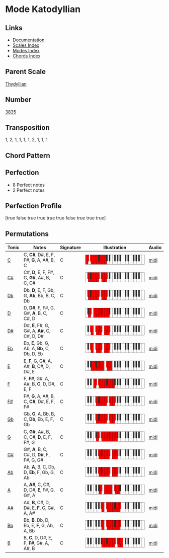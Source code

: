 # Mode Katodyllian

## Links

- [Documentation](README.md)
- [Scales Index](Scales.md)
- [Modes Index](Modes.md)
- [Chords Index](Chords.md)

## Parent Scale

[Thydyllian](ScaleThydyllian.md)

## Number

[3835](https://ianring.com/musictheory/scales/3835)

## Transposition

1, 2, 1, 1, 1, 1, 2, 1, 1, 1

## Chord Pattern



## Perfection

- 8 Perfect notes
- 2 Perfect notes

## Perfection Profile

[true false true true true true false true true true]

## Permutations

| Tonic | Notes | Signature | Illustration | Audio |
|-------|-------|-----------|--------------|-------|
| [C](ModeCNaturalKatodyllian.md) | C, **C#**, D#, E, F, F#, **G**, A, A#, B, C | C | ![CNaturalKatodyllian](ModeCNaturalKatodyllian.png) | [midi](https://github.com/edipermadi/music/blob/main/docs/ModeCNaturalKatodyllian.mid?raw=true) |
| [C#](ModeCSharpKatodyllian.md) | C#, **D**, E, F, F#, G, **G#**, A#, B, C, C# | C | ![CSharpKatodyllian](ModeCSharpKatodyllian.png) | [midi](https://github.com/edipermadi/music/blob/main/docs/ModeCSharpKatodyllian.mid?raw=true) |
| [Db](ModeDFlatKatodyllian.md) | Db, **D**, E, F, Gb, G, **Ab**, Bb, B, C, Db | C | ![DFlatKatodyllian](ModeDFlatKatodyllian.png) | [midi](https://github.com/edipermadi/music/blob/main/docs/ModeDFlatKatodyllian.mid?raw=true) |
| [D](ModeDNaturalKatodyllian.md) | D, **D#**, F, F#, G, G#, **A**, B, C, C#, D | C | ![DNaturalKatodyllian](ModeDNaturalKatodyllian.png) | [midi](https://github.com/edipermadi/music/blob/main/docs/ModeDNaturalKatodyllian.mid?raw=true) |
| [D#](ModeDSharpKatodyllian.md) | D#, **E**, F#, G, G#, A, **A#**, C, C#, D, D# | C | ![DSharpKatodyllian](ModeDSharpKatodyllian.png) | [midi](https://github.com/edipermadi/music/blob/main/docs/ModeDSharpKatodyllian.mid?raw=true) |
| [Eb](ModeEFlatKatodyllian.md) | Eb, **E**, Gb, G, Ab, A, **Bb**, C, Db, D, Eb | C | ![EFlatKatodyllian](ModeEFlatKatodyllian.png) | [midi](https://github.com/edipermadi/music/blob/main/docs/ModeEFlatKatodyllian.mid?raw=true) |
| [E](ModeENaturalKatodyllian.md) | E, **F**, G, G#, A, A#, **B**, C#, D, D#, E | C | ![ENaturalKatodyllian](ModeENaturalKatodyllian.png) | [midi](https://github.com/edipermadi/music/blob/main/docs/ModeENaturalKatodyllian.mid?raw=true) |
| [F](ModeFNaturalKatodyllian.md) | F, **F#**, G#, A, A#, B, **C**, D, D#, E, F | C | ![FNaturalKatodyllian](ModeFNaturalKatodyllian.png) | [midi](https://github.com/edipermadi/music/blob/main/docs/ModeFNaturalKatodyllian.mid?raw=true) |
| [F#](ModeFSharpKatodyllian.md) | F#, **G**, A, A#, B, C, **C#**, D#, E, F, F# | C | ![FSharpKatodyllian](ModeFSharpKatodyllian.png) | [midi](https://github.com/edipermadi/music/blob/main/docs/ModeFSharpKatodyllian.mid?raw=true) |
| [Gb](ModeGFlatKatodyllian.md) | Gb, **G**, A, Bb, B, C, **Db**, Eb, E, F, Gb | C | ![GFlatKatodyllian](ModeGFlatKatodyllian.png) | [midi](https://github.com/edipermadi/music/blob/main/docs/ModeGFlatKatodyllian.mid?raw=true) |
| [G](ModeGNaturalKatodyllian.md) | G, **G#**, A#, B, C, C#, **D**, E, F, F#, G | C | ![GNaturalKatodyllian](ModeGNaturalKatodyllian.png) | [midi](https://github.com/edipermadi/music/blob/main/docs/ModeGNaturalKatodyllian.mid?raw=true) |
| [G#](ModeGSharpKatodyllian.md) | G#, **A**, B, C, C#, D, **D#**, F, F#, G, G# | C | ![GSharpKatodyllian](ModeGSharpKatodyllian.png) | [midi](https://github.com/edipermadi/music/blob/main/docs/ModeGSharpKatodyllian.mid?raw=true) |
| [Ab](ModeAFlatKatodyllian.md) | Ab, **A**, B, C, Db, D, **Eb**, F, Gb, G, Ab | C | ![AFlatKatodyllian](ModeAFlatKatodyllian.png) | [midi](https://github.com/edipermadi/music/blob/main/docs/ModeAFlatKatodyllian.mid?raw=true) |
| [A](ModeANaturalKatodyllian.md) | A, **A#**, C, C#, D, D#, **E**, F#, G, G#, A | C | ![ANaturalKatodyllian](ModeANaturalKatodyllian.png) | [midi](https://github.com/edipermadi/music/blob/main/docs/ModeANaturalKatodyllian.mid?raw=true) |
| [A#](ModeASharpKatodyllian.md) | A#, **B**, C#, D, D#, E, **F**, G, G#, A, A# | C | ![ASharpKatodyllian](ModeASharpKatodyllian.png) | [midi](https://github.com/edipermadi/music/blob/main/docs/ModeASharpKatodyllian.mid?raw=true) |
| [Bb](ModeBFlatKatodyllian.md) | Bb, **B**, Db, D, Eb, E, **F**, G, Ab, A, Bb | C | ![BFlatKatodyllian](ModeBFlatKatodyllian.png) | [midi](https://github.com/edipermadi/music/blob/main/docs/ModeBFlatKatodyllian.mid?raw=true) |
| [B](ModeBNaturalKatodyllian.md) | B, **C**, D, D#, E, F, **F#**, G#, A, A#, B | C | ![BNaturalKatodyllian](ModeBNaturalKatodyllian.png) | [midi](https://github.com/edipermadi/music/blob/main/docs/ModeBNaturalKatodyllian.mid?raw=true) |
